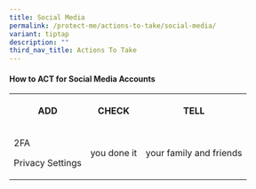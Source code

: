 ```yaml
---
title: Social Media
permalink: /protect-me/actions-to-take/social-media/
variant: tiptap
description: ""
third_nav_title: Actions To Take
---
```

<h4>How to ACT for Social Media Accounts</h4><table><tbody><tr><th rowspan="1" colspan="1"><p><strong>ADD</strong></p></th><th rowspan="1" colspan="1"><p><strong>CHECK</strong></p></th><th rowspan="1" colspan="1"><p><strong>TELL</strong></p></th></tr><tr><td rowspan="2" colspan="1"><p>2FA</p><p></p><p>Privacy Settings</p><p></p></td><td rowspan="2" colspan="1"><p>you done it</p></td><td rowspan="2" colspan="1"><p>your family and friends</p></td></tr><tr></tr></tbody></table><p></p>